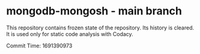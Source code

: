 # mongodb-mongosh - main branch

This repository contains frozen state of the repository.
Its history is cleared. It is used only for static code
analysis with Codacy.

Commit Time: 1691390973